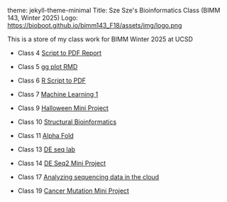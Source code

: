 
theme: jekyll-theme-minimal 
Title: Sze Sze's Bioinformatics Class (BIMM 143, Winter 2025)
Logo: https://bioboot.github.io/bimm143_F18/assets/img/logo.png

This is a store of my class work for BIMM Winter 2025 at UCSD 
- Class 4 [Script to PDF Report](https://htmlpreview.github.io/?https://github.com/ilovematchacell/bimm143/blob/main/Class_4_intro_to_r.pdf)
  
- Class 5 [gg plot RMD](https://htmlpreview.github.io/?https://github.com/ilovematchacell/bimm143/blob/main/class05.pdf)

- Class 6 [R Script to PDF](https://htmlpreview.github.io/?https://github.com/ilovematchacell/bimm143/blob/main/Homework%206.html)

- Class 7 [Machine Learning 1](https://htmlpreview.github.io/?https://github.com/ilovematchacell/bimm143/blob/main/class07.pdf)
  
- Class 9 [Halloween Mini Project](https://htmlpreview.github.io/?https://github.com/ilovematchacell/bimm143/blob/main/class09.html)

- Class 10 [Structural Bioinformatics](https://htmlpreview.github.io/?https://github.com/ilovematchacell/bimm143/blob/main/class10.pdf) 

- Class 11 [Alpha Fold](https://htmlpreview.github.io/?https://github.com/ilovematchacell/bimm143/blob/main/class11.html)

- Class 13 [DE seq lab](https://htmlpreview.github.io/?https://github.com/ilovematchacell/bimm143/blob/main/Class%2013/class%2013.html)

- Class 14 [DE Seq2 Mini Project](https://htmlpreview.github.io/?https://github.com/ilovematchacell/bimm143/blob/main/class14.html)

- Class 17 [Analyzing sequencing data in the cloud](https://htmlpreview.github.io?https://github.com/ilovematchacell/bimm143/blob/main/class%2017%20hw.nb.html)

- Class 19 [Cancer Mutation Mini Project](https://htmlpreview.github.io/?https://github.com/ilovematchacell/bimm143/blob/main/lab%2018.html)

